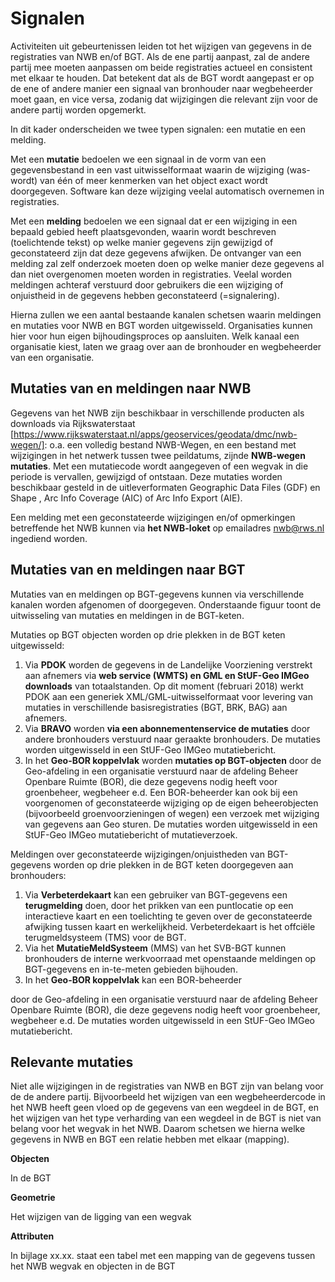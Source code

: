 # Signalen

Activiteiten uit gebeurtenissen leiden tot het wijzigen van gegevens in de registraties van NWB en/of BGT. Als de ene partij aanpast, zal de andere partij mee moeten aanpassen om beide registraties actueel en consistent met elkaar te houden. Dat betekent dat als de BGT wordt aangepast er op de ene of andere manier een signaal van bronhouder naar wegbeheerder moet gaan, en vice versa, zodanig dat wijzigingen die relevant zijn voor de andere partij worden opgemerkt.

In dit kader onderscheiden we twee typen signalen: een mutatie en een melding.

Met een **mutatie** bedoelen we een signaal in de vorm van een gegevensbestand in een vast uitwisselformaat waarin de wijziging (was-wordt) van één of meer kenmerken van het object exact wordt doorgegeven. Software kan deze wijziging veelal automatisch overnemen in registraties.

Met een **melding** bedoelen we een signaal dat er een wijziging in een bepaald gebied heeft plaatsgevonden, waarin wordt beschreven (toelichtende tekst) op welke manier gegevens zijn gewijzigd of geconstateerd zijn dat deze gegevens afwijken. De ontvanger van een melding zal zelf onderzoek moeten doen op welke manier deze gegevens al dan niet overgenomen moeten worden in registraties. Veelal worden meldingen achteraf verstuurd door gebruikers die een wijziging of onjuistheid in de gegevens hebben geconstateerd (=signalering).

Hierna zullen we een aantal bestaande kanalen schetsen waarin meldingen en mutaties voor NWB en BGT worden uitgewisseld. Organisaties kunnen hier voor hun eigen bijhoudingsproces op aansluiten. Welk kanaal een organisatie kiest, laten we graag over aan de bronhouder en wegbeheerder van een organisatie.

## Mutaties van en meldingen naar NWB 

Gegevens van het NWB zijn beschikbaar in verschillende producten als downloads via Rijkswaterstaat [https://www.rijkswaterstaat.nl/apps/geoservices/geodata/dmc/nwb-wegen/]: o.a. een volledig bestand NWB-Wegen, en een bestand met wijzigingen in het netwerk tussen twee peildatums, zijnde **NWB-wegen mutaties**. Met een mutatiecode wordt aangegeven of een wegvak in die periode is vervallen, gewijzigd of ontstaan. Deze mutaties worden beschikbaar gesteld in de uitleverformaten Geographic Data Files (GDF) en Shape , Arc Info Coverage (AIC) of Arc Info Export (AIE).  

Een melding met een geconstateerde wijzigingen en/of opmerkingen betreffende het NWB kunnen via **het NWB-loket** op emailadres nwb@rws.nl ingediend worden.

## Mutaties van en meldingen naar BGT
Mutaties van en meldingen op BGT-gegevens kunnen via verschillende kanalen worden afgenomen of doorgegeven. Onderstaande figuur toont de uitwisseling van mutaties en meldingen in de BGT-keten.

Mutaties op BGT objecten worden op drie plekken in de BGT keten uitgewisseld:
1. Via **PDOK** worden de gegevens in de Landelijke Voorziening verstrekt aan afnemers via **web service (WMTS) en GML en StUF-Geo IMGeo downloads** van totaalstanden. Op dit moment (februari 2018) werkt PDOK aan een generiek XML/GML-uitwisselformaat voor levering van mutaties in verschillende basisregistraties (BGT, BRK, BAG) aan afnemers.
2. Via **BRAVO** worden **via een abonnementenservice de mutaties** door andere bronhouders verstuurd naar geraakte bronhouders. De mutaties worden uitgewisseld in een StUF-Geo IMGeo mutatiebericht.
3. In het **Geo-BOR koppelvlak** worden **mutaties op BGT-objecten** door de Geo-afdeling in een organisatie verstuurd naar de afdeling Beheer Openbare Ruimte (BOR), die deze gegevens nodig heeft voor groenbeheer, wegbeheer e.d. Een BOR-beheerder kan ook bij een voorgenomen of geconstateerde wijziging op de eigen beheerobjecten (bijvoorbeeld groenvoorzieningen of wegen) een verzoek met wijziging van gegevens aan Geo sturen. De mutaties worden uitgewisseld in een StUF-Geo IMGeo mutatiebericht of mutatieverzoek.

Meldingen over geconstateerde wijzigingen/onjuistheden van BGT-gegevens worden op drie plekken in de BGT keten doorgegeven aan bronhouders:
1. Via **Verbeterdekaart** kan een gebruiker van BGT-gegevens een **terugmelding** doen, door het prikken van een puntlocatie op een interactieve kaart en een toelichting te geven over de geconstateerde afwijking tussen kaart en werkelijkheid. Verbeterdekaart is het offciële terugmeldsysteem (TMS) voor de BGT.
2. Via het **MutatieMeldSysteem** (MMS) van het SVB-BGT kunnen bronhouders de interne werkvoorraad met openstaande meldingen op BGT-gegevens en in-te-meten gebieden bijhouden. 
3. In het **Geo-BOR koppelvlak** kan een BOR-beheerder   

door de Geo-afdeling in een organisatie verstuurd naar de afdeling Beheer Openbare Ruimte (BOR), die deze gegevens nodig heeft voor groenbeheer, wegbeheer e.d. De mutaties worden uitgewisseld in een StUF-Geo IMGeo mutatiebericht.

## Relevante mutaties

Niet alle wijzigingen in de registraties van NWB en BGT zijn van belang voor de de andere partij. Bijvoorbeeld het wijzigen van een wegbeheerdercode in het NWB heeft geen vloed op de gegevens van een wegdeel in de BGT, en het wijzigen van het type verharding van een wegdeel in de BGT is niet van belang voor het wegvak in het NWB. Daarom schetsen we hierna welke gegevens in NWB en BGT een relatie hebben met elkaar (mapping). 

**Objecten**

In de BGT

**Geometrie**

Het wijzigen van de ligging van een wegvak 

**Attributen**

In bijlage xx.xx. staat een tabel met een mapping van de gegevens tussen het NWB wegvak en objecten in de BGT

